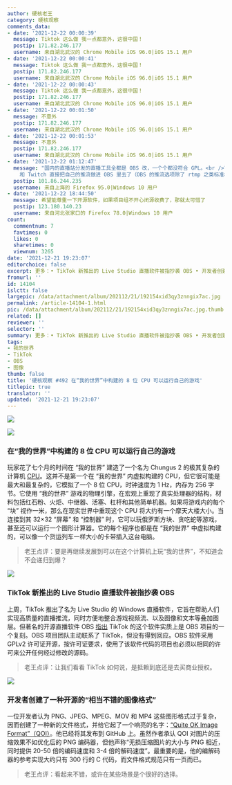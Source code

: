 ```yaml
---
author: 硬核老王
category: 硬核观察
comments_data:
- date: '2021-12-22 00:00:39'
  message: Tiktok 这么做 我一点都意外，这很中国！
  postip: 171.82.246.177
  username: 来自湖北武汉的 Chrome Mobile iOS 96.0|iOS 15.1 用户
- date: '2021-12-22 00:00:41'
  message: Tiktok 这么做 我一点都意外，这很中国！
  postip: 171.82.246.177
  username: 来自湖北武汉的 Chrome Mobile iOS 96.0|iOS 15.1 用户
- date: '2021-12-22 00:00:43'
  message: Tiktok 这么做 我一点都意外，这很中国！
  postip: 171.82.246.177
  username: 来自湖北武汉的 Chrome Mobile iOS 96.0|iOS 15.1 用户
- date: '2021-12-22 00:01:50'
  message: 不意外
  postip: 171.82.246.177
  username: 来自湖北武汉的 Chrome Mobile iOS 96.0|iOS 15.1 用户
- date: '2021-12-22 00:01:53'
  message: 不意外
  postip: 171.82.246.177
  username: 来自湖北武汉的 Chrome Mobile iOS 96.0|iOS 15.1 用户
- date: '2021-12-22 01:12:47'
  message: "国内的直播站分发的直播工具全都是 OBS 改，一个个都没符合 GPL。<br />\r\n而且OBS没有商业授权，最高级的赞助者 Youtube
    和 Twitch 直接把自己的推流做进 OBS 里去了（OBS 的推流选项除了 rtmp 之类标准格式以外可以直接账号密码登录并直接推到 Youtube/Twitch，不需要复杂的配置也不存在意外泄漏推流密码的情况）。"
  postip: 101.86.244.235
  username: 来自上海的 Firefox 95.0|Windows 10 用户
- date: '2021-12-22 18:44:50'
  message: 希望能尊重一下开源软件，如果项目组不开心闭源收费了，那就太可惜了
  postip: 123.180.140.23
  username: 来自河北张家口的 Firefox 78.0|Windows 10 用户
count:
  commentnum: 7
  favtimes: 0
  likes: 0
  sharetimes: 0
  viewnum: 3265
date: '2021-12-21 19:23:07'
editorchoice: false
excerpt: 更多：• TikTok 新推出的 Live Studio 直播软件被指抄袭 OBS • 开发者创建了一种开源的“相当不错的图像格式”
fromurl: ''
id: 14104
islctt: false
largepic: /data/attachment/album/202112/21/192154xid3qy3znngix7ac.jpg
permalink: /article-14104-1.html
pic: /data/attachment/album/202112/21/192154xid3qy3znngix7ac.jpg.thumb.jpg
related: []
reviewer: ''
selector: ''
summary: 更多：• TikTok 新推出的 Live Studio 直播软件被指抄袭 OBS • 开发者创建了一种开源的“相当不错的图像格式”
tags:
- 我的世界
- TikTok
- OBS
- 图像
thumb: false
title: '硬核观察 #492 在“我的世界”中构建的 8 位 CPU 可以运行自己的游戏'
titlepic: true
translator: ''
updated: '2021-12-21 19:23:07'
---
```


![](/data/attachment/album/202112/21/192154xid3qy3znngix7ac.jpg)


![](/data/attachment/album/202112/21/192210oii9hvsg9n2iqvik.jpg)


### 在“我的世界”中构建的 8 位 CPU 可以运行自己的游戏


玩家花了七个月的时间在 “我的世界” 建造了一个名为 Chungus 2 的极其复杂的计算机 [CPU](https://www.pcworld.com/article/559794/8-bit-computer-processor-built-in-minecraft-can-run-its-own-games.html)。这并不是第一个在 “我的世界” 内虚拟构建的 CPU，但它很可能是最大和最复杂的，它模拟了一个 8 位 CPU，时钟速度为 1 Hz，内存为 256 字节。它使用 “我的世界” 游戏的物理引擎，在宏观上重现了真实处理器的结构，材料包括红石粉、火炬、中继器、活塞、杠杆和其他简单机器。如果将游戏内的每个 “块” 视作一米，那么在现实世界中重现这个 CPU 将大约有一个摩天大楼大小。当连接到其 32×32 “屏幕” 和 “控制器” 时，它可以玩俄罗斯方块、贪吃蛇等游戏，甚至还可以运行一个图形计算器。它的每个程序也都是在 “我的世界” 中虚拟构建的，可以像一个货运列车一样大小的卡带插入这台电脑。



> 
> 老王点评：要是再继续发展到可以在这个计算机上玩“我的世界”，不知道会不会递归到爆？
> 
> 
> 


![](/data/attachment/album/202112/21/192219jpplww2whwbq3blw.jpg)


### TikTok 新推出的 Live Studio 直播软件被指抄袭 OBS


上周，TikTok 推出了名为 Live Studio 的 Windows 直播软件，它旨在帮助人们实现高质量的直播推流，同时方便地整合游戏视频流、以及图像和文本等叠加图层。但著名的开源直播软件 OBS [指出](https://www.theverge.com/2021/12/20/22847213/tiktoks-live-studio-obs-open-source-policy) TikTok 的这个软件实质上是 OBS 项目的一个复刻。OBS 项目团队主动联系了 TikTok，但没有得到回应。OBS 软件采用 GPLv2 许可证开源，按许可证要求，使用了该软件代码的项目也必须以相同的许可来公开任何经过修改的源码。



> 
> 老王点评：让我们看看 TikTok 如何说，是抵赖到底还是去买商业授权。
> 
> 
> 


![](/data/attachment/album/202112/21/192229i1zjxrt6srak0tut.jpg)


### 开发者创建了一种开源的“相当不错的图像格式”


一位开发者认为 PNG、JPEG、MPEG、MOV 和 MP4 这些图形格式过于复杂，因而创建了一种新的文件格式，并给它起了一个响亮的名字：[“Quite OK Image Format”（QOI）](https://qoiformat.org/)。他已经将其发布到 GitHub 上。虽然作者承认 QOI 对图片的压缩效果不如优化后的 PNG 编码器，但他声称“无损压缩图片的大小与 PNG 相近，同时提供 20-50 倍的编码速度和 3-4 倍的解码速度”。最重要的是，他的编解码器的参考实现大约只有 300 行的 C 代码，而文件格式规范只有一页而已。



> 
> 老王点评：看起来不错，或许在某些场景是个很好的选择。
> 
> 
>